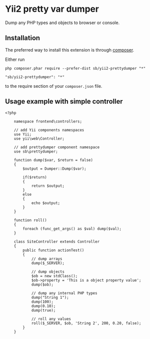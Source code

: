 Yii2 pretty var dumper
================
Dump any PHP types and objects to browser or console.

Installation
------------

The preferred way to install this extension is through [composer](http://getcomposer.org/download/).

Either run

```
php composer.phar require --prefer-dist sb/yii2-prettydumper "*"
```

```
"sb/yii2-prettydumper": "*"
```

to the require section of your `composer.json` file.

Usage example with simple controller
------------------------------------

```
<?php

    namespace frontend\controllers;

    // add Yii components namespaces
    use Yii;
    use yii\web\Controller;

    // add prettydumper component namespace
    use sb\prettydumper;

    function dump($var, $return = false)
    {
		$output = Dumper::Dump($var);

		if($return)
		{
			return $output;
		}
		else
		{
			echo $output;
		}
	}

	function roll()
	{
		foreach (func_get_args() as $val) dump($val);
	}

    class SiteController extends Controller
    {
        public function actionTest()
        {
            // dump arrays
            dump($_SERVER);

            // dump objects
            $ob = new stdClass();
            $ob->property = 'This is a object property value';
            dump($ob);

            // dump any internal PHP types
            dump("String 1");
            dump(100);
            dump(0.10);
            dump(true);

            // roll any values
            roll($_SERVER, $ob, 'String 2', 200, 0.20, false);
        }
    }
```
